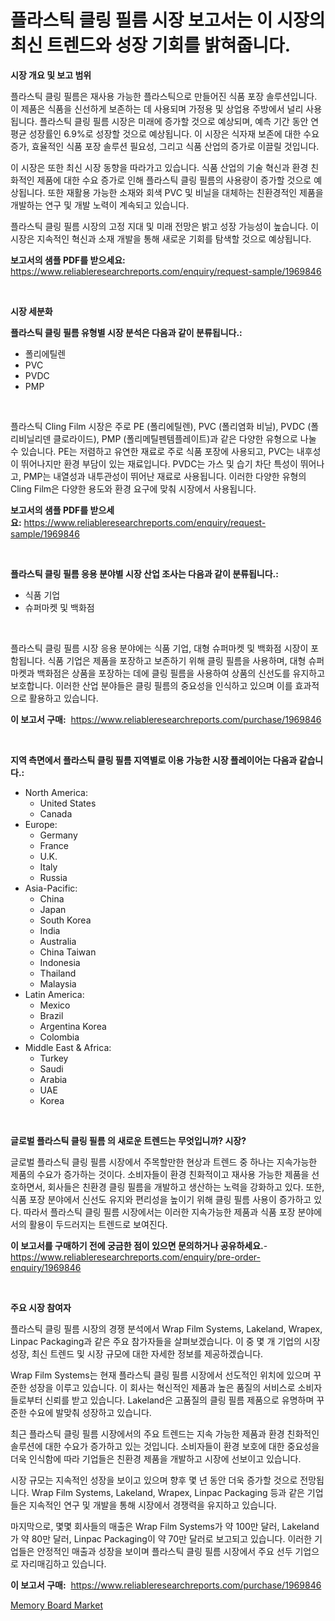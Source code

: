 <p><h1>플라스틱 클링 필름 시장 보고서는 이 시장의 최신 트렌드와 성장 기회를 밝혀줍니다.</h1></p><p><strong>시장 개요 및 보고 범위</strong></p>
<p><p>플라스틱 클링 필름은 재사용 가능한 플라스틱으로 만들어진 식품 포장 솔루션입니다. 이 제품은 식품을 신선하게 보존하는 데 사용되며 가정용 및 상업용 주방에서 널리 사용됩니다. 플라스틱 클링 필름 시장은 미래에 증가할 것으로 예상되며, 예측 기간 동안 연평균 성장률인 6.9%로 성장할 것으로 예상됩니다. 이 시장은 식자재 보존에 대한 수요 증가, 효율적인 식품 포장 솔루션 필요성, 그리고 식품 산업의 증가로 이끌릴 것입니다.</p><p>이 시장은 또한 최신 시장 동향을 따라가고 있습니다. 식품 산업의 기술 혁신과 환경 친화적인 제품에 대한 수요 증가로 인해 플라스틱 클링 필름의 사용량이 증가할 것으로 예상됩니다. 또한 재활용 가능한 소재와 회색 PVC 및 비닐을 대체하는 친환경적인 제품을 개발하는 연구 및 개발 노력이 계속되고 있습니다.</p><p>플라스틱 클링 필름 시장의 고정 지대 및 미래 전망은 밝고 성장 가능성이 높습니다. 이 시장은 지속적인 혁신과 소재 개발을 통해 새로운 기회를 탐색할 것으로 예상됩니다.</p></p>
<p><strong>보고서의 샘플 PDF를 받으세요:</strong> <a href="https://www.reliableresearchreports.com/enquiry/request-sample/1969846">https://www.reliableresearchreports.com/enquiry/request-sample/1969846</a></p>
<p>&nbsp;</p>
<p><strong>시장 세분화</strong></p>
<p><strong>플라스틱 클링 필름 유형별 시장 분석은 다음과 같이 분류됩니다.:</strong></p>
<p><ul><li>폴리에틸렌</li><li>PVC</li><li>PVDC</li><li>PMP</li></ul></p>
<p>&nbsp;</p>
<p><p>플라스틱 Cling Film 시장은 주로 PE (폴리에틸렌), PVC (폴리염화 비닐), PVDC (폴리비닐리덴 클로라이드), PMP (폴리메틸펜템플레이트)과 같은 다양한 유형으로 나눌 수 있습니다. PE는 저렴하고 유연한 재료로 주로 식품 포장에 사용되고, PVC는 내후성이 뛰어나지만 환경 부담이 있는 재료입니다. PVDC는 가스 및 습기 차단 특성이 뛰어나고, PMP는 내열성과 내투관성이 뛰어난 재료로 사용됩니다. 이러한 다양한 유형의 Cling Film은 다양한 용도와 환경 요구에 맞춰 시장에서 사용됩니다.</p></p>
<p><strong>보고서의 샘플 PDF를 받으세요:</strong>&nbsp;<a href="https://www.reliableresearchreports.com/enquiry/request-sample/1969846">https://www.reliableresearchreports.com/enquiry/request-sample/1969846</a></p>
<p>&nbsp;</p>
<p><strong> 플라스틱 클링 필름 응용 분야별 시장 산업 조사는 다음과 같이 분류됩니다.:</strong></p>
<p><ul><li>식품 기업</li><li>슈퍼마켓 및 백화점</li></ul></p>
<p>&nbsp;</p>
<p><p>플라스틱 클링 필름 시장 응용 분야에는 식품 기업, 대형 슈퍼마켓 및 백화점 시장이 포함됩니다. 식품 기업은 제품을 포장하고 보존하기 위해 클링 필름을 사용하며, 대형 슈퍼마켓과 백화점은 상품을 포장하는 데에 클링 필름을 사용하여 상품의 신선도를 유지하고 보호합니다. 이러한 산업 분야들은 클링 필름의 중요성을 인식하고 있으며 이를 효과적으로 활용하고 있습니다.</p></p>
<p><strong>이 보고서 구매:</strong>&nbsp; <a href="https://www.reliableresearchreports.com/purchase/1969846">https://www.reliableresearchreports.com/purchase/1969846</a></p>
<p>&nbsp;</p>
<p><strong>지역 측면에서 플라스틱 클링 필름 지역별로 이용 가능한 시장 플레이어는 다음과 같습니다.:</strong></p>
<p><ul>
    <li>
        North America:
        <ul>
            <li>United States</li>
            <li>Canada</li>
        </ul>
    </li>
    <li>
        Europe:
        <ul>
            <li>Germany</li>
            <li>France</li>
            <li>U.K.</li>
            <li>Italy</li>
            <li>Russia</li>
        </ul>
    </li>
    <li>
        Asia-Pacific:
        <ul>
            <li>China</li>
            <li>Japan</li>
            <li>South Korea</li>
            <li>India</li>
            <li>Australia</li>
            <li>China Taiwan</li>
            <li>Indonesia</li>
            <li>Thailand</li>
            <li>Malaysia</li>
        </ul>
    </li>
    <li>
        Latin America:
        <ul>
            <li>Mexico</li>
            <li>Brazil</li>
            <li>Argentina Korea</li>
            <li>Colombia</li>
        </ul>
    </li>
    <li>
        Middle East & Africa:
        <ul>
            <li>Turkey</li>
            <li>Saudi</li>
            <li>Arabia</li>
            <li>UAE</li>
            <li>Korea</li>
        </ul>
    </li>
    </ul></p>
<p>&nbsp;</p>
<p><strong>글로벌 플라스틱 클링 필름 의 새로운 트렌드는 무엇입니까? 시장?</strong></p>
<p><p>글로벌 플라스틱 클링 필름 시장에서 주목할만한 현상과 트렌드 중 하나는 지속가능한 제품의 수요가 증가하는 것이다. 소비자들이 환경 친화적이고 재사용 가능한 제품을 선호하면서, 회사들은 친환경 클링 필름을 개발하고 생산하는 노력을 강화하고 있다. 또한, 식품 포장 분야에서 신선도 유지와 편리성을 높이기 위해 클링 필름 사용이 증가하고 있다. 따라서 플라스틱 클링 필름 시장에서는 이러한 지속가능한 제품과 식품 포장 분야에서의 활용이 두드러지는 트렌드로 보여진다.</p></p>
<p><strong>이 보고서를 구매하기 전에 궁금한 점이 있으면 문의하거나 공유하세요.</strong>- <a href="https://www.reliableresearchreports.com/enquiry/pre-order-enquiry/1969846">https://www.reliableresearchreports.com/enquiry/pre-order-enquiry/1969846</a></p>
<p>&nbsp;</p>
<p><strong>주요 시장 참여자</strong></p>
<p><p>플라스틱 클링 필름 시장의 경쟁 분석에서 Wrap Film Systems, Lakeland, Wrapex, Linpac Packaging과 같은 주요 참가자들을 살펴보겠습니다. 이 중 몇 개 기업의 시장 성장, 최신 트렌드 및 시장 규모에 대한 자세한 정보를 제공하겠습니다. </p><p>Wrap Film Systems는 현재 플라스틱 클링 필름 시장에서 선도적인 위치에 있으며 꾸준한 성장을 이루고 있습니다. 이 회사는 혁신적인 제품과 높은 품질의 서비스로 소비자들로부터 신뢰를 받고 있습니다. Lakeland은 고품질의 클링 필름 제품으로 유명하며 꾸준한 수요에 발맞춰 성장하고 있습니다. </p><p>최근 플라스틱 클링 필름 시장에서의 주요 트렌드는 지속 가능한 제품과 환경 친화적인 솔루션에 대한 수요가 증가하고 있는 것입니다. 소비자들이 환경 보호에 대한 중요성을 더욱 인식함에 따라 기업들은 친환경 제품을 개발하고 시장에 선보이고 있습니다. </p><p>시장 규모는 지속적인 성장을 보이고 있으며 향후 몇 년 동안 더욱 증가할 것으로 전망됩니다. Wrap Film Systems, Lakeland, Wrapex, Linpac Packaging 등과 같은 기업들은 지속적인 연구 및 개발을 통해 시장에서 경쟁력을 유지하고 있습니다. </p><p>마지막으로, 몇몇 회사들의 매출은 Wrap Film Systems가 약 100만 달러, Lakeland가 약 80만 달러, Linpac Packaging이 약 70만 달러로 보고되고 있습니다. 이러한 기업들은 안정적인 매출과 성장을 보이며 플라스틱 클링 필름 시장에서 주요 선두 기업으로 자리매김하고 있습니다.</p></p>
<p><strong>이 보고서 구매:</strong>&nbsp;&nbsp;<a href="https://www.reliableresearchreports.com/purchase/1969846">https://www.reliableresearchreports.com/purchase/1969846</a></p>
<p><p><a href="https://github.com/WillieWoodard/Market-Research-Report-List-4/blob/main/memory-board-market.md">Memory Board Market</a></p></p>
